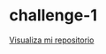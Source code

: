 # challenge-1

<a href="https://mauricio-velazquez.github.io/challenge-1/">Visualiza mi repositorio</a>
